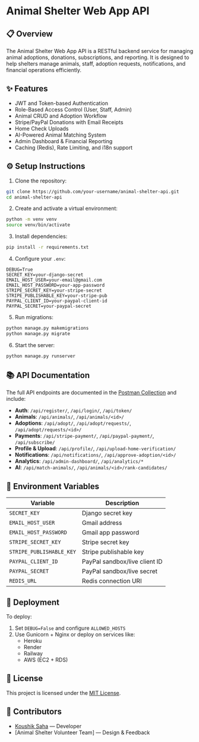 # Animal Shelter Web App API

## 📋 Overview
The Animal Shelter Web App API is a RESTful backend service for managing animal adoptions, donations, subscriptions, and reporting. It is designed to help shelters manage animals, staff, adoption requests, notifications, and financial operations efficiently.

## ✨ Features
- JWT and Token-based Authentication
- Role-Based Access Control (User, Staff, Admin)
- Animal CRUD and Adoption Workflow
- Stripe/PayPal Donations with Email Receipts
- Home Check Uploads
- AI-Powered Animal Matching System
- Admin Dashboard & Financial Reporting
- Caching (Redis), Rate Limiting, and i18n support

## ⚙️ Setup Instructions

1. Clone the repository:
```bash
git clone https://github.com/your-username/animal-shelter-api.git
cd animal-shelter-api
```

2. Create and activate a virtual environment:
```bash
python -m venv venv
source venv/bin/activate
```

3. Install dependencies:
```bash
pip install -r requirements.txt
```

4. Configure your `.env`:
```env
DEBUG=True
SECRET_KEY=your-django-secret
EMAIL_HOST_USER=your-email@gmail.com
EMAIL_HOST_PASSWORD=your-app-password
STRIPE_SECRET_KEY=your-stripe-secret
STRIPE_PUBLISHABLE_KEY=your-stripe-pub
PAYPAL_CLIENT_ID=your-paypal-client-id
PAYPAL_SECRET=your-paypal-secret
```

5. Run migrations:
```bash
python manage.py makemigrations
python manage.py migrate
```

6. Start the server:
```bash
python manage.py runserver
```

## 📚 API Documentation

The full API endpoints are documented in the [Postman Collection](AnimalShelter.postman_collection.json) and include:

- **Auth**: `/api/register/`, `/api/login/`, `/api/token/`
- **Animals**: `/api/animals/`, `/api/animals/<id>/`
- **Adoptions**: `/api/adopt/`, `/api/adopt/requests/`, `/api/adopt/requests/<id>/`
- **Payments**: `/api/stripe-payment/`, `/api/paypal-payment/`, `/api/subscribe/`
- **Profile & Upload**: `/api/profile/`, `/api/upload-home-verification/`
- **Notifications**: `/api/notifications/`, `/api/approve-adoption/<id>/`
- **Analytics**: `/api/admin-dashboard/`, `/api/analytics/*`
- **AI**: `/api/match-animals/`, `/api/animals/<id>/rank-candidates/`

## 🔧 Environment Variables

| Variable | Description |
|----------|-------------|
| `SECRET_KEY` | Django secret key |
| `EMAIL_HOST_USER` | Gmail address |
| `EMAIL_HOST_PASSWORD` | Gmail app password |
| `STRIPE_SECRET_KEY` | Stripe secret key |
| `STRIPE_PUBLISHABLE_KEY` | Stripe publishable key |
| `PAYPAL_CLIENT_ID` | PayPal sandbox/live client ID |
| `PAYPAL_SECRET` | PayPal sandbox/live secret |
| `REDIS_URL` | Redis connection URI |

## 🚀 Deployment

To deploy:
1. Set `DEBUG=False` and configure `ALLOWED_HOSTS`
2. Use Gunicorn + Nginx or deploy on services like:
   - Heroku
   - Render
   - Railway
   - AWS (EC2 + RDS)

## 📝 License

This project is licensed under the [MIT License](LICENSE).

## 🤝 Contributors

- [Koushik Saha](https://github.com/your-profile) — Developer
- [Animal Shelter Volunteer Team] — Design & Feedback
